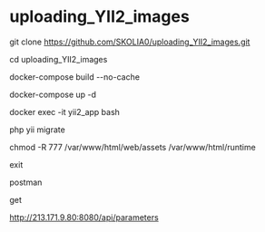 ﻿# uploading_YII2_images


git clone https://github.com/SKOLIA0/uploading_YII2_images.git

cd uploading_YII2_images

docker-compose build --no-cache


docker-compose up -d


docker exec -it yii2_app bash


php yii migrate


chmod -R 777 /var/www/html/web/assets /var/www/html/runtime


exit


postman


get

http://213.171.9.80:8080/api/parameters
